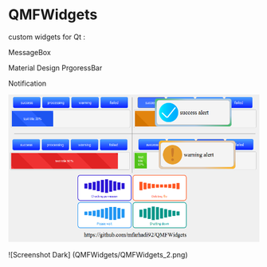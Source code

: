 # QMFWidgets
custom widgets for Qt :

  MessageBox
  
  Material Design PrgoressBar

  Notification
  
  ![Screenshot Dark](QMFWidgets/QMFWidgets.png)

  ![Screenshot Dark] (QMFWidgets/QMFWidgets_2.png)
